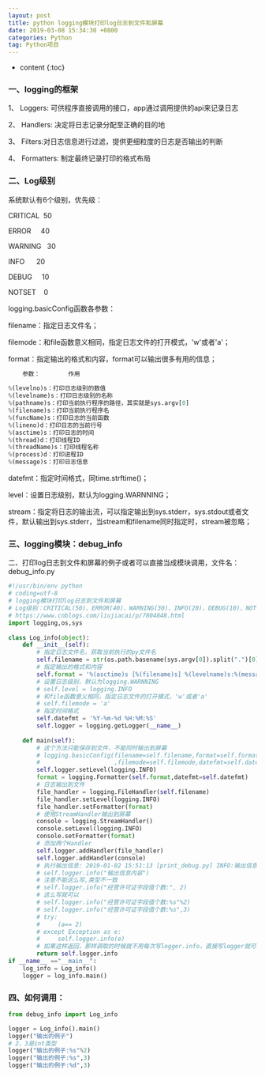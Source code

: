 ```yaml
---
layout: post
title: python logging模块打印log日志到文件和屏幕
date: 2019-03-08 15:34:30 +0800
categories: Python
tag: Python项目
---
```


* content
{:toc}


<!-- ![]({{ '/styles/article-image/20190308153430_1.jpg' | prepend: site.baseurl }}){:height='80%' width='80%'} -->

### 一、logging的框架 ###

1、 Loggers: 可供程序直接调用的接口，app通过调用提供的api来记录日志

2、 Handlers: 决定将日志记录分配至正确的目的地

3、 Filters:对日志信息进行过滤，提供更细粒度的日志是否输出的判断

4、 Formatters: 制定最终记录打印的格式布局

### 二、Log级别 ###

系统默认有6个级别，优先级：

CRITICAL   50

ERROR      40

WARNING    30

INFO       20

DEBUG      10

NOTSET     0

logging.basicConfig函数各参数：

filename：指定日志文件名；

filemode：和file函数意义相同，指定日志文件的打开模式，'w'或者'a'；

format：指定输出的格式和内容，format可以输出很多有用的信息；

```py
    参数：        作用
 
%(levelno)s：打印日志级别的数值
%(levelname)s：打印日志级别的名称
%(pathname)s：打印当前执行程序的路径，其实就是sys.argv[0]
%(filename)s：打印当前执行程序名
%(funcName)s：打印日志的当前函数
%(lineno)d：打印日志的当前行号
%(asctime)s：打印日志的时间
%(thread)d：打印线程ID
%(threadName)s：打印线程名称
%(process)d：打印进程ID
%(message)s：打印日志信息
```

datefmt：指定时间格式，同time.strftime()；

level：设置日志级别，默认为logging.WARNNING；

stream：指定将日志的输出流，可以指定输出到sys.stderr，sys.stdout或者文件，默认输出到sys.stderr，当stream和filename同时指定时，stream被忽略；

### 三、logging模块：debug_info ###
二、打印log日志到文件和屏幕的例子或者可以直接当成模块调用，文件名：debug_info.py

```py
#!/usr/bin/env python
# coding=utf-8
# logging模块打印log日志到文件和屏幕
# Log级别：CRITICAL(50)、ERROR(40)、WARNING(30)、INFO(20)、DEBUG(10)、NOTSET(0)
# https://www.cnblogs.com/liujiacai/p/7804848.html
import logging,os,sys
 
class Log_info(object):
    def __init__(self):
        # 指定日志文件名，获取当前执行的py文件名
        self.filename = str(os.path.basename(sys.argv[0]).split(".")[0]) + '.log'
        # 指定输出的格式和内容
        self.format = '%(asctime)s [%(filename)s] %(levelname)s:%(message)s'
        # 设置日志级别，默认为logging.WARNNING
        # self.level = logging.INFO
        # 和file函数意义相同，指定日志文件的打开模式，'w'或者'a'
        # self.filemode = 'a'
        # 指定时间格式
        self.datefmt = '%Y-%m-%d %H:%M:%S'
        self.logger = logging.getLogger(__name__)
 
    def main(self):
        # 这个方法只能保存到文件，不能同时输出到屏幕
        # logging.basicConfig(filename=self.filename,format=self.format,level=self.level
        #                     ,filemode=self.filemode,datefmt=self.datefmt)
        self.logger.setLevel(logging.INFO)
        format = logging.Formatter(self.format,datefmt=self.datefmt)
        # 日志输出到文件
        file_handler = logging.FileHandler(self.filename)
        file_handler.setLevel(logging.INFO)
        file_handler.setFormatter(format)
        # 使用StreamHandler输出到屏幕
        console = logging.StreamHandler()
        console.setLevel(logging.INFO)
        console.setFormatter(format)
        # 添加两个Handler
        self.logger.addHandler(file_handler)
        self.logger.addHandler(console)
        # 执行输出信息: 2019-01-02 15:51:13 [print_debug.py] INFO:输出信息内容
        # self.logger.info("输出信息内容")
        # 注意不能这么写,类型不一致
        # self.logger.info("经营许可证字段值个数:", 2)
        # 这么写就可以
        # self.logger.info("经营许可证字段值个数:%s"%2)
        # self.logger.info("经营许可证字段值个数:%s",3)
        # try:
        #     (a== 2)
        # except Exception as e:
        #     self.logger.info(e)
        # 如果这样返回，那样调取的时候就不用每次写logger.info，直接写logger就可以了
        return self.logger.info
if __name__ =="__main__":
    log_info = Log_info()
    logger = log_info.main()

```

### 四、如何调用： ###

```py
from debug_info import Log_info

logger = Log_info().main()
logger("输出的例子")
# 2、3是int类型
logger("输出的例子:%s"%2)
logger("输出的例子:%s",3)
logger("输出的例子:%d",3)

```
